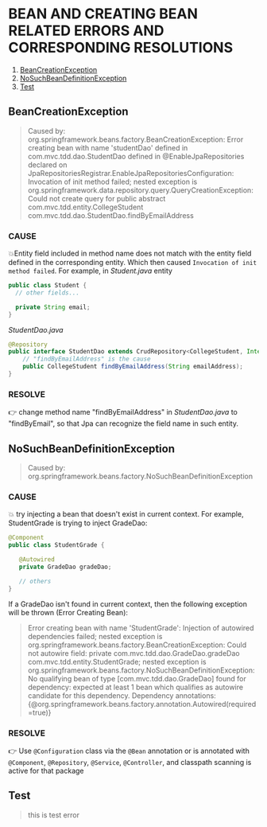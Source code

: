 # BEAN AND CREATING BEAN RELATED ERRORS AND CORRESPONDING RESOLUTIONS

1. [BeanCreationException](#Bean-Creation-Exception)
2. [NoSuchBeanDefinitionException](#No-Such-Bean-Definition-Exception)
3. [Test](#test)

>

## BeanCreationException

<!-- ## org.springframework.beans.factory.jBeanCreationException -->

> Caused by: org.springframework.beans.factory.BeanCreationException: Error creating bean with name 'studentDao' defined in com.mvc.tdd.dao.StudentDao defined in @EnableJpaRepositories declared on JpaRepositoriesRegistrar.EnableJpaRepositoriesConfiguration: Invocation of init method failed; nested exception is org.springframework.data.repository.query.QueryCreationException: Could not create query for public abstract com.mvc.tdd.entity.CollegeStudent com.mvc.tdd.dao.StudentDao.findByEmailAddress

### CAUSE

💥Entity field included in method name does not match with the entity field defined in the corresponding entity. Which then caused `Invocation of init method failed`. For example, in _Student.java_ entity

```java
public class Student {
  // other fields...

  private String email;
}
```

_StudentDao.java_

```java
@Repository
public interface StudentDao extends CrudRepository<CollegeStudent, Integer> {
    // "findByEmailAddress" is the cause
    public CollegeStudent findByEmailAddress(String emailAddress);
}
```

### RESOLVE

👉 change method name "findByEmailAddress" in _StudentDao.java_ to "findByEmail", so that Jpa can recognize the field name in such entity.

## NoSuchBeanDefinitionException

> Caused by: org.springframework.beans.factory.NoSuchBeanDefinitionException

### CAUSE

💥 try injecting a bean that doesn't exist in current context.
For example, StudentGrade is trying to inject GradeDao:

```java
@Component
public class StudentGrade {

   @Autowired
   private GradeDao gradeDao;

   // others
}
```

If a GradeDao isn't found in current context, then the following exception will be thrown (Error Creating Bean):

> Error creating bean with name 'StudentGrade': Injection of autowired dependencies failed;
> nested exception is org.springframework.beans.factory.BeanCreationException:
> Could not autowire field: private com.mvc.tdd.dao.GradeDao.gradeDao com.mvc.tdd.entity.StudentGrade;
> nested exception is org.springframework.beans.factory.NoSuchBeanDefinitionException:
> No qualifying bean of type [com.mvc.tdd.dao.GradeDao] found for dependency:
> expected at least 1 bean which qualifies as autowire candidate for this dependency.
> Dependency annotations: {@org.springframework.beans.factory.annotation.Autowired(required=true)}

### RESOLVE

👉 Use `@Configuration` class via the `@Bean` annotation or is annotated with `@Component`, `@Repository`, `@Service`, `@Controller`, and classpath scanning is active for that package

## Test

> this is test error
